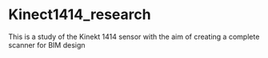 # Kinect1414_research

This is a study of the Kinekt 1414 sensor with the aim of creating a complete scanner for BIM design
